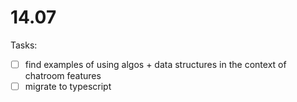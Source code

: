 # 14.07
Tasks:

- [ ] find examples of using algos + data structures in the context of chatroom features
- [ ] migrate to typescript
